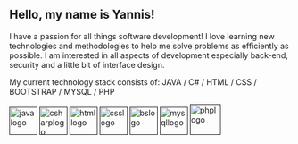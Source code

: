 ## Hello, my name is Yannis!

I have a passion for all things software development! I love learning new technologies and methodologies to help me solve problems as efficiently as possible. 
I am interested in all aspects of development especially back-end, security and a little bit of interface design.
 
My current technology stack consists of: JAVA / C# / HTML / CSS / BOOTSTRAP / MYSQL / PHP

[<img alt="javalogo" height="50px" width="50px" src="https://cdn.jsdelivr.net/gh/devicons/devicon/icons/java/java-original.svg" />]()
[<img alt="csharplogo" height="50px" width="50px" src="https://cdn.jsdelivr.net/gh/devicons/devicon/icons/csharp/csharp-original.svg" />]()
[<img alt="htmllogo" height="50px" width="50px" src="https://cdn.jsdelivr.net/gh/devicons/devicon/icons/html5/html5-original.svg" />]()
[<img alt="csslogo" height="50px" width="50px" src="https://cdn.jsdelivr.net/gh/devicons/devicon/icons/css3/css3-original.svg" />]()
[<img alt="bslogo" height="50px" width="50px" src="https://cdn.jsdelivr.net/gh/devicons/devicon/icons/bootstrap/bootstrap-plain.svg" />]()
[<img alt="mysqllogo" height="50px" width="50px" src="https://cdn.jsdelivr.net/gh/devicons/devicon/icons/mysql/mysql-original.svg" />]()
[<img alt="phplogo" height="55px" width="55px" src="https://cdn.jsdelivr.net/gh/devicons/devicon/icons/php/php-plain.svg" />]()
